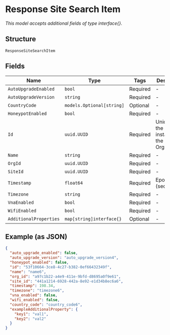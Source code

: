 
# Response Site Search Item

*This model accepts additional fields of type interface{}.*

## Structure

`ResponseSiteSearchItem`

## Fields

| Name | Type | Tags | Description |
|  --- | --- | --- | --- |
| `AutoUpgradeEnabled` | `bool` | Required | - |
| `AutoUpgradeVersion` | `string` | Required | - |
| `CountryCode` | `models.Optional[string]` | Optional | - |
| `HoneypotEnabled` | `bool` | Required | - |
| `Id` | `uuid.UUID` | Required | Unique ID of the object instance in the Mist Organization |
| `Name` | `string` | Required | - |
| `OrgId` | `uuid.UUID` | Required | - |
| `SiteId` | `uuid.UUID` | Required | - |
| `Timestamp` | `float64` | Required | Epoch (seconds) |
| `Timezone` | `string` | Required | - |
| `VnaEnabled` | `bool` | Required | - |
| `WifiEnabled` | `bool` | Required | - |
| `AdditionalProperties` | `map[string]interface{}` | Optional | - |

## Example (as JSON)

```json
{
  "auto_upgrade_enabled": false,
  "auto_upgrade_version": "auto_upgrade_version4",
  "honeypot_enabled": false,
  "id": "53f10664-3ce8-4c27-b382-0ef66432349f",
  "name": "name6",
  "org_id": "a97c1b22-a4e9-411e-9bfd-d8695a0f9e61",
  "site_id": "441a1214-6928-442a-8e92-e1d34b8ec6a6",
  "timestamp": 198.34,
  "timezone": "timezone6",
  "vna_enabled": false,
  "wifi_enabled": false,
  "country_code": "country_code6",
  "exampleAdditionalProperty": {
    "key1": "val1",
    "key2": "val2"
  }
}
```

